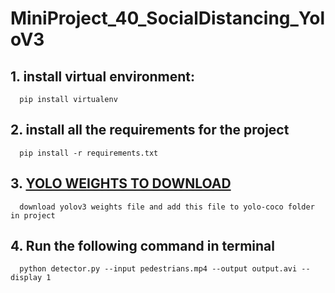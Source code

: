 # MiniProject_40_SocialDistancing_YoloV3   
## 1. install virtual environment:   
      pip install virtualenv
## 2. install all the requirements for the project   
      pip install -r requirements.txt
## 3. <a href = "https://drive.google.com/drive/folders/197lGZAEcf_4QYYSXqGTLI0o9Am9hwdy1">YOLO WEIGHTS TO DOWNLOAD</a>
      download yolov3 weights file and add this file to yolo-coco folder in project
## 4. Run the following command in terminal  
      python detector.py --input pedestrians.mp4 --output output.avi --display 1
